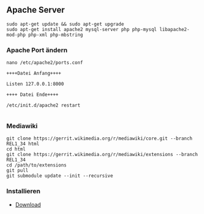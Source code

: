 ## Apache Server
```
sudo apt-get update && sudo apt-get upgrade
sudo apt-get install apache2 mysql-server php php-mysql libapache2-mod-php php-xml php-mbstring
```

### Apache Port ändern

```
nano /etc/apache2/ports.conf

++++Datei Anfang++++

Listen 127.0.0.1:8000

++++ Datei Ende++++

/etc/init.d/apache2 restart


```
### Mediawiki

```
git clone https://gerrit.wikimedia.org/r/mediawiki/core.git --branch REL1_34 html
cd html
git clone https://gerrit.wikimedia.org/r/mediawiki/extensions --branch REL1_34
cd /path/to/extensions
git pull
git submodule update --init --recursive
```
###  Installieren
* [Download](https://caddyserver.com/docs/download)





